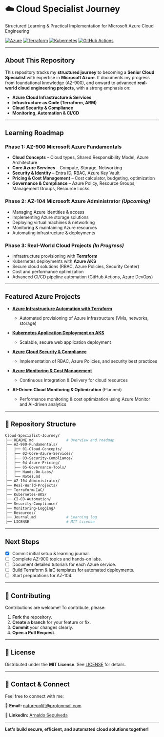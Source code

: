 # ☁️ **Cloud Specialist Journey**

Structured Learning & Practical Implementation for Microsoft Azure Cloud Engineering

[![Azure](https://img.shields.io/badge/Azure-0078D4?style=flat-square&logo=microsoftazure&logoColor=white)](https://azure.microsoft.com/)
[![Terraform](https://img.shields.io/badge/Terraform-7B42BC?style=flat-square&logo=terraform&logoColor=white)](https://terraform.io)
[![Kubernetes](https://img.shields.io/badge/Kubernetes-326CE5?style=flat-square&logo=kubernetes&logoColor=white)](https://kubernetes.io/)
[![GitHub Actions](https://img.shields.io/badge/GitHub%20Actions-2088FF?style=flat-square&logo=githubactions&logoColor=white)](https://github.com/features/actions)

---

## About This Repository

This repository tracks my **structured journey** to becoming a **Senior Cloud Specialist** with expertise in **Microsoft Azure**. It documents my progress from foundational knowledge (AZ-900), and onward to advanced **real-world cloud engineering projects**, with a strong emphasis on:

* **Azure Cloud Infrastructure & Services**
* **Infrastructure as Code (Terraform, ARM)**
* **Cloud Security & Compliance**
* **Monitoring, Automation & CI/CD**

---

## Learning Roadmap

### **Phase 1: AZ-900 Microsoft Azure Fundamentals**

* **Cloud Concepts** – Cloud types, Shared Responsibility Model, Azure Architecture
* **Core Azure Services** – Compute, Storage, Networking
* **Security & Identity** – Entra ID, RBAC, Azure Key Vault
* **Pricing & Cost Management** – Cost calculator, budgeting, optimization
* **Governance & Compliance** – Azure Policy, Resource Groups, Management Groups, Resource Locks

### **Phase 2: AZ-104 Microsoft Azure Administrator** *(Upcoming)*

* Managing Azure identities & access
* Implementing Azure storage solutions
* Deploying virtual machines & networking
* Monitoring & maintaining Azure resources
* Automating infrastructure & deployments

### **Phase 3: Real-World Cloud Projects** *(In Progress)*

* Infrastructure provisioning with **Terraform**
* Kubernetes deployments with **Azure AKS**
* Secure cloud solutions (RBAC, Azure Policies, Security Center)
* Cost and performance optimization
* Advanced CI/CD pipeline automation (GitHub Actions, Azure DevOps)

---

## Featured  Azure Projects

* [**Azure Infrastructure Automation with Terraform**](https://github.com/solutions-for-realvalue/Azure-Infrastructure-Automation)
  * Automated provisioning of Azure infrastructure (VMs, networks, storage)

* [**Kubernetes Application Deployment on AKS**](https://github.com/solutions-for-realvalue/AKS-Kubernetes-Deployment)
  * Scalable, secure web application deployment

* [**Azure Cloud Security & Compliance**](https://github.com/solutions-for-realvalue/Azure-Security-Compliance)
  * Implementation of RBAC, Azure Policies, and security best practices

* [**Azure Monitoring & Cost Management**](https://github.com/solutions-for-realvalue/Azure-Monitoring-CostManagement)
  * Continuous Integration & Delivery for cloud resources

* **AI-Driven Cloud Monitoring & Optimization** (Planned)
  * Performance monitoring & cost optimization using Azure Monitor and AI-driven analytics

---

## 📂 Repository Structure

```bash
Cloud-Specialist-Journey/
│── README.md               # Overview and roadmap
│── AZ-900-Fundamentals/
│   ├── 01-Cloud-Concepts/
│   ├── 02-Core-Azure-Services/
│   ├── 03-Security-Compliance/
│   ├── 04-Azure-Pricing/
│   ├── 05-Governance-Tools/
│   ├── Hands-On-Labs/
│   └── Notes.md
│── AZ-104-Administrator/
│── Real-World-Projects/
│── Terraform-IaC/
│── Kubernetes-AKS/
│── CI-CD-Automation/
│── Security-Compliance/
│── Monitoring-Logging/
│── Resources/
│── Journal.md              # Learning log
│── LICENSE                 # MIT License
```

---

## Next Steps

* [x] Commit initial setup & learning journal.
* [ ] Complete AZ-900 topics and hands-on labs.
* [ ] Document detailed tutorials for each Azure service.
* [ ] Build Terraform & IaC templates for automated deployments.
* [ ] Start preparations for AZ-104.

---

## 🤝 Contributing

Contributions are welcome! To contribute, please:

1. **Fork** the repository.
2. **Create a branch** for your feature or fix.
3. **Commit** your changes clearly.
4. **Open a Pull Request**.

---

## 📜 License

Distributed under the **MIT License**. See [LICENSE](LICENSE) for details.

---

## 📧 Contact & Connect

Feel free to connect with me:

📩 **Email:** [natureuplift@protonmail.com](mailto:natureuplift@protonmail.com)

🔗 **LinkedIn:** [Arnaldo Sepulveda](https://www.linkedin.com/in/arnaldo-sepulveda)

---

**Let's build secure, efficient, and automated cloud solutions together!**
